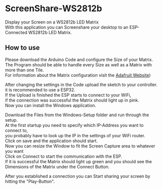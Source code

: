# ScreenShare-WS2812b
Display your Screen on a WS2812b LED Matrix<br />
With this application you can Screenshare your desktop to an ESP-Connected WS2812b LED Matrix.

## How to use

Please download the Arduino Code and configure the Size of your Matrix.<br />
The Program should be able to handle every Size as well as a Matrix with more than one Tile.<br />
For information about the Matrix configuration visit the [Adafruit Website](https://learn.adafruit.com/adafruit-neopixel-uberguide/neomatrix-library))

After changing the settings in the Code upload the sketch to your controller.<br />
it is recommended to use a ESP32.<br />
If the Upload is finished the ESP starts to connect to your WiFi,<br />
if the connection was successful the Matrix should light up in pink.<br />
Now you can install the Windows application.

Download the Files from the Windows-Setup folder and run through the setup.<br />
At the first startup you need to specify which IP-Address you want to connect to,<br />
you probably have to look up the IP in the settings of your WiFi router.<br />
Click on save and the application should start.<br />
Now you can resize the Window to fit the Screen Capture area to whatever you want<br />
Click on Connect to start the communication with the ESP.<br />
If it is successful the Matrix should light up green and you should see the Dimensions of the Matrix under the Connect Button.

After you established a connection you can Start sharing your screen by hitting the "Play-Button".
